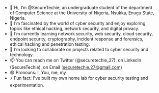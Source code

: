 - 👋 Hi, I’m @SecureTechie, an undergraduate student of the department of Computer Science at the University of Nigeria, Nsukka, Enugu State, Nigeria.
- 👀 I’m fascinated by the world of cyber security and enjoy exploring topics like ethical hacking, network security, and digital privacy.
- 🌱 I’m currently learning network security, web security, cloud security, endpoint security, cryptography, incident response and forensics, ethical hacking and penetration testing.
- 💞️ I’m looking to collaborate on projects related to cyber security and technology.
- 📫 You can reach me on Twitter (@securetechie_27), on Linkedin (SecureTechie), on Email (securetechie.27@gmail.com)
- 😄 Pronouns: I, You, me, my
- ⚡ Fun fact: I've built my own home lab for cyber security testing and experimentation.

<!---
SecureTechie/SecureTechie is a ✨ special ✨ repository because its `README.md` (this file) appears on your GitHub profile.
You can click the Preview link to take a look at your changes.
--->
